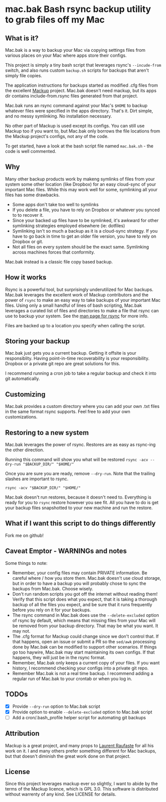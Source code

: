 # mac.bak Bash rsync backup utility to grab files off my Mac

## What is it?

Mac.bak is a way to backup your Mac via copying settings files
from various places on your Mac where apps store their configs.

This project is simply a tiny bash script that leverages
rsync's `--incude-from` switch, and also runs custom `backup.sh` scripts for
backups that aren't simply file copies.

The application instructions for backups started as modified .cfg files from
the excellent [Mackup][1] project. Mac.bak doesn't need mackup, but its apps
dir contains include-from.rsync files generated from that project.

Mac.bak runs an rsync command against your Mac's `$HOME` to backup whatever
files were specified in the apps directory. That's it. Dirt simple, and no
messy symlinking. No installation necessary.

No other part of Mackup is used except its configs. You can still use Mackup
too if you want to, but Mac.bak only borrows the file locations from the Mackup
project's configs, not any of the code.

To get started, have a look at the bash script file named `mac.bak.sh` - the
code is well commented.

## Why

Many other backup products work by makeng symlinks of files from your system
some other location (like Dropbox) for an easy cloud-sync of your important Mac
files. While this may work well for some, symlinking all your files has some
drawbacks.

- Some apps don't take too well to symlinks
- If you delete a file, you have to rely on Dropbox or whatever you synced to
  to recover it.
- Since your backed up files have to be symlinked, it's awkward for other
  symlinking strategies employed elsewhere (ie: dotfiles)
- Symlinking isn't so much a backup as it is a cloud-sync strategy. If you have
  to go back in time to get an older file version, you have to rely on Dropbox
  or git.
- Not all files on every system should be the exact same. Symlinking across
  machines forces that conformity.

Mac.bak instead is a classic file copy based backup.

## How it works

Rsync is a powerful tool, but surprisingly underutilized for Mac backups.
Mac.bak leverages the excellent work of Mackup contributors and the power of
`rsync` to make an easy way to take backups of your important Mac files. Using
only a small handful of lines of bash scripting, Mac.bak leverages a curated
list of files and directories to make a file that rsync can use to backup your
system. See the [man page for rsync][2] for
more info.

Files are backed up to a location you specify when calling the script.

## Storing your backup

Mac.bak just gets you a current backup. Getting it offsite is your
responsiblity. Having point-in-time recoverability is your responsibility.
Dropbox or a private git repo are great solutions for this.

I recommend running a cron job to take a regular backup and check it into git
automatically.

## Customizing

Mac.bak provides a custom directory where you can add your own .txt files in
the same format rsync supports. Feel free to add your own customizations.

## Restoring to a new system

Mac.bak leverages the power of rsync. Restores are as easy as rsync-ing the
other direction.

Running this command will show you what will be restored `rsync -acv --dry-run
"$BACKUP_DIR/" "$HOME/"`

Once you are sure you are ready, remove `--dry-run`. Note that the trailing
slashes are important to rsync.

`rsync -acv "$BACKUP_DIR/" "$HOME/"`

Mac.bak doesn't run restores, because it doesn't need to. Everything is ready
for you to `rsync` restore however you see fit. All you have to do is get your
backup files snapshotted to your new machine and run the restore.

## What if I want this script to do things differently

Fork me on github!

## Caveat Emptor - WARNINGs and notes

Some things to note:

- Remember, your config files may contain PRIVATE information. Be careful
  where / how you store them. Mac.bak doesn't use cloud storage, but in order
  to have a backup you will probably chose to sync the backups from Mac.bak.
  Choose wisely.
- Don't run random scripts you got off the internet without reading them!
  Verify that this script does what you expect, that it is taking a thorough
  backup of all the files you expect, and be sure that it runs frequently
  before you rely on it for your backups.
- The rsync command in Mac.bak does use the `--delete-excluded` option of rsync
  by default, which means that missing files from your Mac will be removed from
  your backup directory. That may be what you want. It may not.
- The .cfg format for Mackup could change since we don't control that. If that
  happens, open an issue or submit a PR so the `sed/awk` processing done by
  Mac.bak can be modified to support other scenarios. If things go too haywire,
  Mac.bak may start maintaining its own configs. If that happens, they will
  just be in the rsync format.
- Remember, Mac.bak only keeps a current copy of your files. If you want
  history, I recommend checking your configs into a private git repo.
- Remember Mac.bak is not a real time backup. I recommend adding a regular run
  of Mac.bak to your crontab or when you log in.

## TODOs

- [x] Provide `--dry-run` option to Mac.bak script
- [x] Provide option to enable `--delete-excluded` option to Mac.bak script
- [ ] Add a cron/.bash_profile helper script for automating git backups

## Attribution

Mackup is a great project, and many props to
[Laurent Raufaste][3] for all his work on it. I and many
others prefer something different for Mac backups, but that doesn't diminish
the great work done on that project.

## License

Since this project leverages mackup ever so slightly, I want to abide
by the terms of the Mackup licence, which is GPL 3.0. This software is
distributed without warrenty of any kind. See LICENSE for details.

[1]: https://github.com/lra/mackup
[2]: https://linux.die.net/man/1/rsync
[3]: https://github.com/lra
